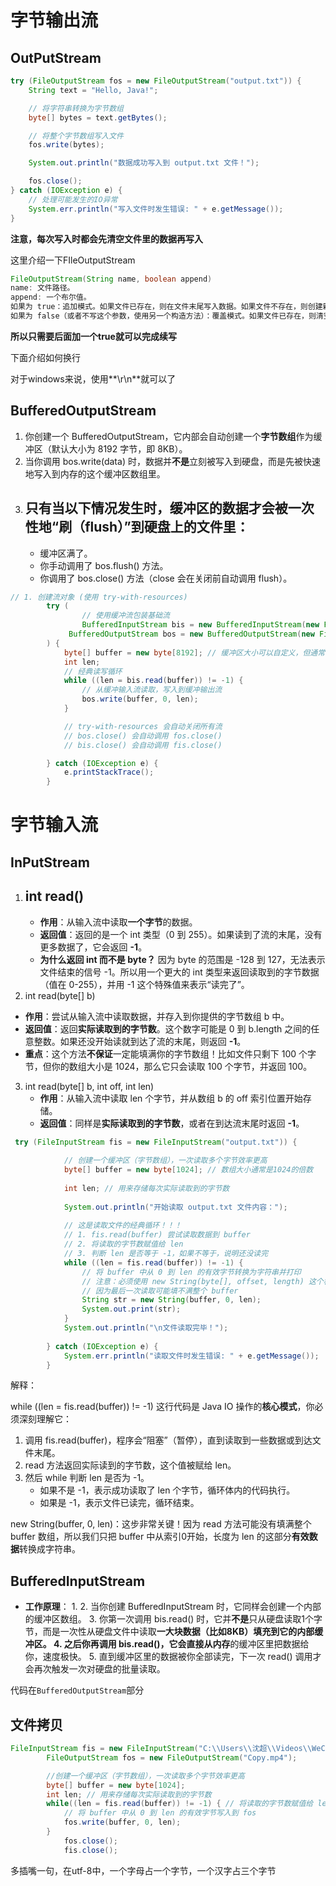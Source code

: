 # 字节输出流

## OutPutStream 

```java
try (FileOutputStream fos = new FileOutputStream("output.txt")) {
    String text = "Hello, Java!";

    // 将字符串转换为字节数组
    byte[] bytes = text.getBytes();

    // 将整个字节数组写入文件
    fos.write(bytes);

    System.out.println("数据成功写入到 output.txt 文件！");

    fos.close();
} catch (IOException e) {
    // 处理可能发生的IO异常
    System.err.println("写入文件时发生错误: " + e.getMessage());
}
```

**注意，每次写入时都会先清空文件里的数据再写入**

这里介绍一下FIleOutputStream

```java
FileOutputStream(String name, boolean append)
name: 文件路径。
append: 一个布尔值。
如果为 true：追加模式。如果文件已存在，则在文件末尾写入数据。如果文件不存在，则创建新文件。
如果为 false（或者不写这个参数，使用另一个构造方法）：覆盖模式。如果文件已存在，则清空文件内容再写入。
```

**所以只需要后面加一个true就可以完成续写**



下面介绍如何换行

对于windows来说，使用**\r\n**就可以了



## BufferedOutputStream

1. 你创建一个 BufferedOutputStream，它内部会自动创建一个**字节数组**作为缓冲区（默认大小为 8192 字节，即 8KB）。
2. 当你调用 bos.write(data) 时，数据并**不是**立刻被写入到硬盘，而是先被快速地写入到内存的这个缓冲区数组里。
3. 只有当以下情况发生时，缓冲区的数据才会被一次性地“刷（flush）”到硬盘上的文件里：
   - 
   - 缓冲区满了。
   - 你手动调用了 bos.flush() 方法。
   - 你调用了 bos.close() 方法（close 会在关闭前自动调用 flush）。

```java
// 1. 创建流对象 (使用 try-with-resources)
        try (
                // 使用缓冲流包装基础流
                BufferedInputStream bis = new BufferedInputStream(new FileInputStream("source_image.jpg"));
             BufferedOutputStream bos = new BufferedOutputStream(new FileOutputStream("copied_image.jpg"))
        ) {
            byte[] buffer = new byte[8192]; // 缓冲区大小可以自定义，但通常使用默认值或8K的倍数
            int len;
            // 经典读写循环
            while ((len = bis.read(buffer)) != -1) {
                // 从缓冲输入流读取，写入到缓冲输出流
                bos.write(buffer, 0, len);
            }

            // try-with-resources 会自动关闭所有流
            // bos.close() 会自动调用 fos.close()
            // bis.close() 会自动调用 fis.close()

        } catch (IOException e) {
            e.printStackTrace();
        }
```





# 字节输入流

## InPutStream 

1. int read() 
   - 
   - **作用**：从输入流中读取**一个字节**的数据。
   - **返回值**：返回的是一个 int 类型（0 到 255）。如果读到了流的末尾，没有更多数据了，它会返回 **-1**。
   - **为什么返回 int 而不是 byte？** 因为 byte 的范围是 -128 到 127，无法表示文件结束的信号 -1。所以用一个更大的 int 类型来返回读取到的字节数据（值在 0-255），并用 -1 这个特殊值来表示“读完了”。
2.  int read(byte[] b) 
   - **作用**：尝试从输入流中读取数据，并存入到你提供的字节数组 b 中。
   - **返回值**：返回**实际读取到的字节数**。这个数字可能是 0 到 b.length 之间的任意整数。如果还没开始读就到达了流的末尾，则返回 **-1**。
   - **重点**：这个方法**不保证**一定能填满你的字节数组！比如文件只剩下 100 个字节，但你的数组大小是 1024，那么它只会读取 100 个字节，并返回 100。
3. int read(byte[] b, int off, int len) 
   - **作用**：从输入流中读取 len 个字节，并从数组 b 的 off 索引位置开始存储。
   - **返回值**：同样是**实际读取到的字节数**，或者在到达流末尾时返回 **-1**。

```java
 try (FileInputStream fis = new FileInputStream("output.txt")) {
            
            // 创建一个缓冲区（字节数组），一次读取多个字节效率更高
            byte[] buffer = new byte[1024]; // 数组大小通常是1024的倍数
            
            int len; // 用来存储每次实际读取到的字节数
            
            System.out.println("开始读取 output.txt 文件内容：");
            
            // 这是读取文件的经典循环！！！
            // 1. fis.read(buffer) 尝试读取数据到 buffer
            // 2. 将读取的字节数赋值给 len
            // 3. 判断 len 是否等于 -1，如果不等于，说明还没读完
            while ((len = fis.read(buffer)) != -1) {
                // 将 buffer 中从 0 到 len 的有效字节转换为字符串并打印
                // 注意：必须使用 new String(byte[], offset, length) 这个构造方法！
                // 因为最后一次读取可能填不满整个 buffer
                String str = new String(buffer, 0, len);
                System.out.print(str);
            }
            System.out.println("\n文件读取完毕！");
            
        } catch (IOException e) {
            System.err.println("读取文件时发生错误: " + e.getMessage());
        }
```

解释：

while ((len = fis.read(buffer)) != -1) 这行代码是 Java IO 操作的**核心模式**，你必须深刻理解它：

1. 调用 fis.read(buffer)，程序会“阻塞”（暂停），直到读取到一些数据或到达文件末尾。
2. read 方法返回实际读到的字节数，这个值被赋给 len。
3. 然后 while 判断 len 是否为 -1。
   - 如果不是 -1，表示成功读取了 len 个字节，循环体内的代码执行。
   - 如果是 -1，表示文件已读完，循环结束。

new String(buffer, 0, len)：这步非常关键！因为 read 方法可能没有填满整个 buffer 数组，所以我们只把 buffer 中从索引0开始，长度为 len 的这部分**有效数据**转换成字符串。

## BufferedInputStream

- **工作原理**：
  1. 
  2. 当你创建 BufferedInputStream 时，它同样会创建一个内部的缓冲区数组。
  3. 你第一次调用 bis.read() 时，它并**不是**只从硬盘读取1个字节，而是一次性从硬盘文件中读取**一大块数据（比如8KB）**填充到它的内部缓冲区。
  4. 之后你再调用 bis.read()，它会直接从**内存**的缓冲区里把数据给你，速度极快。
  5. 直到缓冲区里的数据被你全部读完，下一次 read() 调用才会再次触发一次对硬盘的批量读取。

代码在`BufferedOutputStream`部分

## 文件拷贝

```java
FileInputStream fis = new FileInputStream("C:\\Users\\沈超\\Videos\\WeChat_20250704105208.mp4");
        FileOutputStream fos = new FileOutputStream("Copy.mp4");

        //创建一个缓冲区（字节数组），一次读取多个字节效率更高
        byte[] buffer = new byte[1024];
        int len; // 用来存储每次实际读取到的字节数
        while((len = fis.read(buffer)) != -1) { // 将读取的字节数赋值给 len
            // 将 buffer 中从 0 到 len 的有效字节写入到 fos
            fos.write(buffer, 0, len);
        }
            fos.close();
            fis.close();
```

多插嘴一句，在utf-8中，一个字母占一个字节，一个汉字占三个字节

